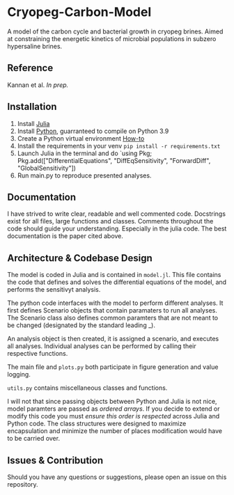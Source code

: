# Cryopeg-Carbon-Model
A model of the carbon cycle and bacterial growth in cryopeg brines. Aimed at constraining the energetic kinetics of microbial populations in subzero hypersaline brines.

## Reference
Kannan et al. _In prep._

## Installation
1. Install [Julia](https://julialang.org/downloads/)
2. Install [Python](https://www.python.org/downloads/), guarranteed to compile on Python 3.9
3. Create a Python virtual environment [How-to](https://docs.python.org/3/library/venv.html)
4. Install the requirements in your venv `pip install -r requirements.txt`
5. Launch Julia in the terminal and do `using Pkg; Pkg.add(["DifferentialEquations", "DiffEqSensitivity", "ForwardDiff", "GlobalSensitivity"])
6. Run main.py to reproduce presented analyses.

## Documentation
I have strived to write clear, readable and well commented code. Docstrings exist for all files, large functions and classes. 
Comments throughout the code should guide your understanding. Especially in the julia code.
The best documentation is the paper cited above.

## Architecture & Codebase Design
The model is coded in Julia and is contained in `model.jl`. This file contains the code that defines and solves the differential equations of the model, and performs the sensitivyt analysis.

The python code interfaces with the model to perform different analyses. It first defines Scenario objects that contain paramaters to run all analyses. The Scenario class also defines common paramters that are not meant to be changed (designated by the standard leading _).

An analysis object is then created, it is assigned a scenario, and executes all analyses. Individual analyses can be performed by calling their respective functions.

The main file and `plots.py` both participate in figure generation and value logging. 

`utils.py` contains miscellaneous classes and functions.

I will not that since passing objects between Python and Julia is not nice, model paramters are passed as *ordered arrays*. If you decide to extend or modify this code you must *ensure this order is respected* across Julia and Python code. The class structures were designed to maximize encapsulation and minimize the number of places modification would have to be carried over.

## Issues & Contribution
Should you have any questions or suggestions, please open an issue on this repository. 

